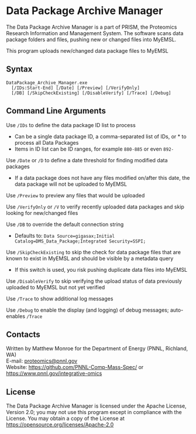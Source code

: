 # Data Package Archive Manager

The Data Package Archive Manager is a part of PRISM, the Proteomics Research Information and Management System.
The software scans data package folders and files, pushing new or changed files into MyEMSL.

This program uploads new/changed data package files to MyEMSL

## Syntax 

```
DataPackage_Archive_Manager.exe 
  [/IDs:Start-End] [/Date] [/Preview] [/VerifyOnly] 
  [/DB] [/SkipCheckExisting] [/DisableVerify] [/Trace] [/Debug]
```

## Command Line Arguments

Use `/IDs` to define the data package ID list to process
* Can be a single data package ID, a comma-separated list of IDs, or * to process all Data Packages
* Items in ID list can be ID ranges, for example `880-885` or even `892-`

Use `/Date` or `/D` to define a date threshold for finding modified data packages
* If a data package does not have any files modified on/after this date, the data package will not be uploaded to MyEMSL

Use `/Preview` to preview any files that would be uploaded

Use `/VerifyOnly` or `/V` to verify recently uploaded data packages and skip looking for new/changed files

Use `/DB` to override the default connection string
* Defaults to: `Data Source=gigasax;Initial Catalog=DMS_Data_Package;Integrated Security=SSPI;`

Use `/SkipCheckExisting` to skip the check for data package files that are known to exist in MyEMSL and should be visible by a metadata query
* If this switch is used, you risk pushing duplicate data files into MyEMSL

Use `/DisableVerify` to skip verifying the upload status of data previously uploaded to MyEMSL but not yet verified

Use `/Trace` to show additional log messages

Use `/Debug` to enable the display (and logging) of debug messages; auto-enables `/Trace`

## Contacts

Written by Matthew Monroe for the Department of Energy (PNNL, Richland, WA) \
E-mail: proteomics@pnnl.gov \
Website: https://github.com/PNNL-Comp-Mass-Spec/ or https://www.pnnl.gov/integrative-omics

## License

The Data Package Archive Manager is licensed under the Apache License, Version 2.0; 
you may not use this program except in compliance with the License.  You may obtain 
a copy of the License at https://opensource.org/licenses/Apache-2.0
